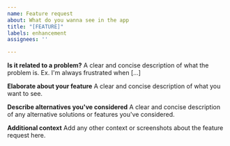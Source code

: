 ```yaml
---
name: Feature request
about: What do you wanna see in the app
title: "[FEATURE]"
labels: enhancement
assignees: ''

---
```


**Is it related to a problem?**
A clear and concise description of what the problem is. Ex. I'm always frustrated when [...]

**Elaborate about your feature**
A clear and concise description of what you want to see.

**Describe alternatives you've considered**
A clear and concise description of any alternative solutions or features you've considered.

**Additional context**
Add any other context or screenshots about the feature request here.
